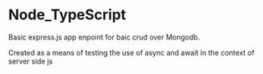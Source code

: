 # Node_TypeScript

Basic express.js app enpoint for baic crud over Mongodb.

Created as a means of testing the use of async and await in the context of server side js
